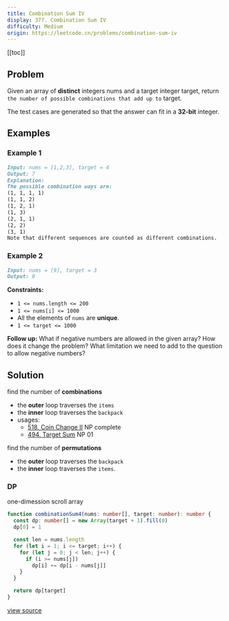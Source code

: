 ```yaml
---
title: Combination Sum IV
display: 377. Combination Sum IV
difficulty: Medium
origin: https://leetcode.cn/problems/combination-sum-iv
---
```


[[toc]]

## Problem

Given an array of **distinct** integers nums and a target integer target, return `the number of possible combinations that add up to` target.

The test cases are generated so that the answer can fit in a **32-bit** integer.

## Examples

### Example 1

```md
Input: nums = [1,2,3], target = 4
Output: 7
Explanation:
The possible combination ways are:
(1, 1, 1, 1)
(1, 1, 2)
(1, 2, 1)
(1, 3)
(2, 1, 1)
(2, 2)
(3, 1)
Note that different sequences are counted as different combinations.
```

### Example 2

```md
Input: nums = [9], target = 3
Output: 0
```

**Constraints:**

- <code>1 &lt;= nums.length &lt;= 200</code>
- <code>1 &lt;= nums[i] &lt;= 1000</code>
- All the elements of <code>nums</code> are **unique**.
- <code>1 &lt;= target &lt;= 1000</code>

**Follow up:** What if negative numbers are allowed in the given array? How does it change the problem? What limitation we need to add to the question to allow negative numbers?

## Solution

find the number of **combinations**

  - the **outer** loop traverses the `items`
  - the **inner** loop traverses the `backpack`
  - usages:
    - [518. Coin Change II](/algorithms/dynamic-programming/518) NP complete
    - [494. Target Sum](/algorithms/dynamic-programming/494) NP 01

find the number of **permutations**

  - the **outer** loop traverses the `backpack`
  - the **inner** loop traverses the `items`.

### DP

one-dimession scroll array

```ts
function combinationSum4(nums: number[], target: number): number {
  const dp: number[] = new Array(target + 1).fill(0)
  dp[0] = 1

  const len = nums.length
  for (let i = 1; i <= target; i++) {
    for (let j = 0; j < len; j++) {
      if (i >= nums[j])
        dp[i] += dp[i - nums[j]]
    }
  }

  return dp[target]
}
```

[view source](https://leetcode.cn/problems/combination-sum-iv)
